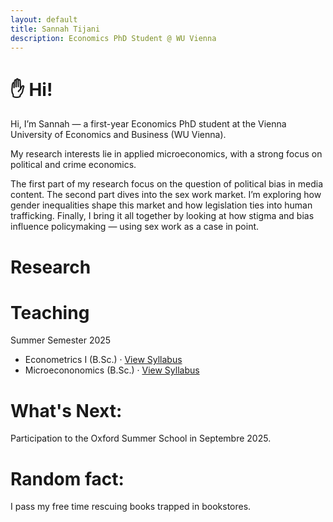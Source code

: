 ```yaml
---
layout: default
title: Sannah Tijani
description: Economics PhD Student @ WU Vienna
---
```


# ✋ Hi!

Hi, I’m Sannah — a first-year Economics PhD student at the Vienna University of Economics and Business (WU Vienna).

My research interests lie in applied microeconomics, with a strong focus on political and crime economics.

The first part of my research focus on the question of political bias in media content. The second part dives into the sex work market. I’m exploring how gender inequalities shape this market and how legislation ties into human trafficking. Finally, I bring it all together by looking at how stigma and bias influence policymaking — using sex work as a case in point. 

#  Research



# Teaching

Summer Semester 2025 
* Econometrics I (B.Sc.) · [View Syllabus](https://vvz.wu.ac.at/cgi-bin/vvz.pl?C=L;I=5319;LV=3;L2=S;L3=S;U=H;S=25S;LANG=EN) 
* Microecononomics (B.Sc.) · [View Syllabus](https://vvz.wu.ac.at/cgi-bin/vvz.pl?C=L;I=6359;LV=3;L2=S;L3=S;U=H;S=25S;LANG=EN) 



#  What's Next: 
Participation to the Oxford Summer School in Septembre 2025. 

#  Random fact:
I pass my free time rescuing books trapped in bookstores. 


